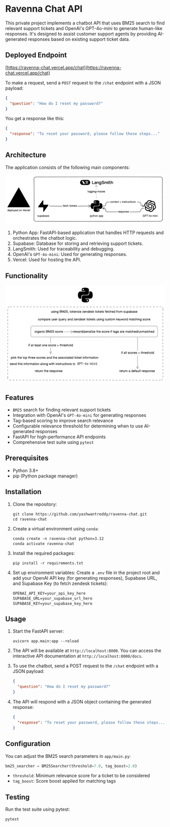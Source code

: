# Ravenna Chat API

This private project implements a chatbot API that uses BM25 search to find relevant support tickets and OpenAI's GPT-4o-mini to generate human-like responses. It's designed to assist customer support agents by providing AI-generated responses based on existing support ticket data.

## Deployed Endpoint

[https://ravenna-chat.vercel.app/chat](https://ravenna-chat.vercel.app/chat)

To make a request, send a `POST` request to the `/chat` endpoint with a JSON payload:

```json
{
  "question": "How do I reset my password?"
}
```

You get a response like this:

```json
{
  "response": "To reset your password, please follow these steps..."
}
```

## Architecture

The application consists of the following main components:

![architecture](assets/arch.png)

1. Python App: FastAPI-based application that handles HTTP requests and orchestrates the chatbot logic.
2. Supabase: Database for storing and retrieving support tickets.
3. LangSmith: Used for traceability and debugging.
4. OpenAI's `GPT-4o-mini`: Used for generating responses.
5. Vercel: Used for hosting the API.

## Functionality

![functionality](assets/python-app.png)

## Features

- `BM25` search for finding relevant support tickets
- Integration with OpenAI's `GPT-4o-mini` for generating responses
- Tag-based scoring to improve search relevance
- Configurable relevance threshold for determining when to use AI-generated responses
- FastAPI for high-performance API endpoints
- Comprehensive test suite using `pytest`

## Prerequisites

- Python 3.8+
- pip (Python package manager)

## Installation

1. Clone the repository:
   ```
   git clone https://github.com/yashwantreddy/ravenna-chat.git
   cd ravenna-chat
   ```

2. Create a virtual environment using `conda`:
   ```
   conda create -n ravenna-chat python=3.12
   conda activate ravenna-chat
   ```

3. Install the required packages:
   ```
   pip install -r requirements.txt
   ```

4. Set up environment variables:
   Create a `.env` file in the project root and add your OpenAI API key (for generating responses), Supabase URL, and Supabase Key (to fetch zendesk tickets):
   ```
   OPENAI_API_KEY=your_api_key_here
   SUPABASE_URL=your_supabase_url_here
   SUPABASE_KEY=your_supabase_key_here
   ```

## Usage

1. Start the FastAPI server:
   ```
   uvicorn app.main:app --reload
   ```

2. The API will be available at `http://localhost:8000`. You can access the interactive API documentation at `http://localhost:8000/docs`.

3. To use the chatbot, send a POST request to the `/chat` endpoint with a JSON payload:
   ```json
   {
     "question": "How do I reset my password?"
   }
   ```

4. The API will respond with a JSON object containing the generated response:
   ```json
   {
     "response": "To reset your password, please follow these steps..."
   }
   ```

## Configuration

You can adjust the BM25 search parameters in `app/main.py`:

```python
bm25_searcher = BM25Searcher(threshold=7.0, tag_boost=2.0)
```

- `threshold`: Minimum relevance score for a ticket to be considered
- `tag_boost`: Score boost applied for matching tags

## Testing

Run the test suite using pytest:

```
pytest
```
